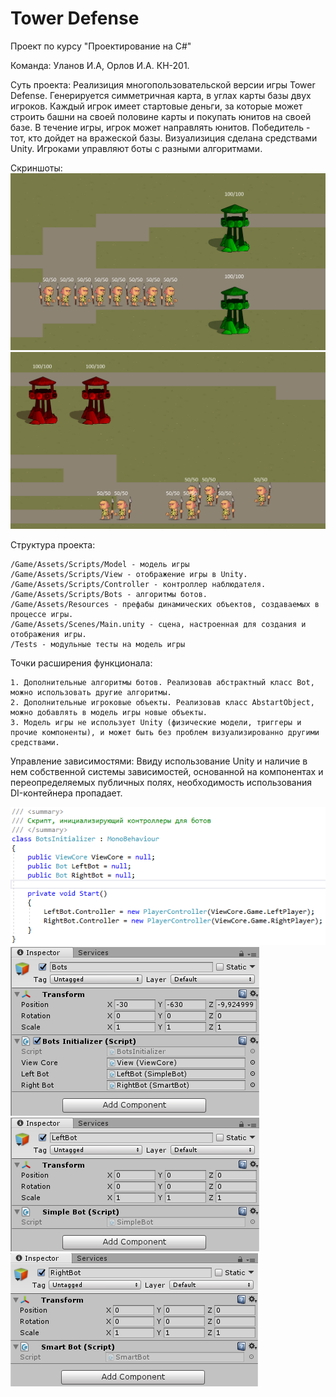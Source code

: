 # Tower Defense
Проект по курсу "Проектирование на C#"

Команда: Уланов И.А, Орлов И.А. КН-201.

Суть проекта: Реализиция многопользовательской версии игры Tower Defense. Генерируется симметричная карта, в углах карты базы двух игроков. Каждый игрок имеет стартовые деньги, за которые может строить башни на своей половине карты и покупать юнитов на своей базе. В течение игры, игрок может направлять юнитов. Победитель - тот, кто дойдет на вражеской базы. Визуализиция сделана средствами Unity. Игроками управляют боты с разными алгоритмами.

Скриншоты:
<img src="https://github.com/ulanzetz/Tower-Defense/raw/master/Readme-Images/Game1.png?raw=true">
<img src="https://github.com/ulanzetz/Tower-Defense/raw/master/Readme-Images/Game2.png?raw=true">

Структура проекта:
```
/Game/Assets/Scripts/Model - модель игры
/Game/Assets/Scripts/View - отображение игры в Unity.
/Game/Assets/Scripts/Controller - контроллер наблюдателя.
/Game/Assets/Scripts/Bots - алгоритмы ботов.
/Game/Assets/Resources - префабы динамических объектов, создаваемых в процессе игры.
/Game/Assets/Scenes/Main.unity - сцена, настроенная для создания и отображения игры.
/Tests - модульные тесты на модель игры
```

Точки расширения функционала:
```
1. Дополнительные алгоритмы ботов. Реализовав абстрактный класс Bot, можно использовать другие алгоритмы.
2. Дополнительные игроковые объекты. Реализовав класс AbstartObject, можно добавлять в модель игры новые объекты.
3. Модель игры не использует Unity (физические модели, триггеры и прочие компоненты), и может быть без проблем визуализированно другими средствами.
```

Управление зависимостями:
Ввиду использование Unity и наличие в нем собственной системы зависимостей, основанной на компонентах и переопределяемых публичных полях, необходимость использования DI-контейнера пропадает.

<img src="https://github.com/ulanzetz/Tower-Defense/raw/master/Readme-Images/DI1.png?raw=true">
<img src="https://github.com/ulanzetz/Tower-Defense/raw/master/Readme-Images/DI2.png?raw=true">
<img src="https://github.com/ulanzetz/Tower-Defense/raw/master/Readme-Images/DI3.png?raw=true">
<img src="https://github.com/ulanzetz/Tower-Defense/raw/master/Readme-Images/DI4.png?raw=true">
